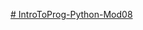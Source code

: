 [# IntroToProg-Python-Mod08](https://github.com/nordthomas/IntroToProg-Python-Mod08/blob/main/docs/index.md)
